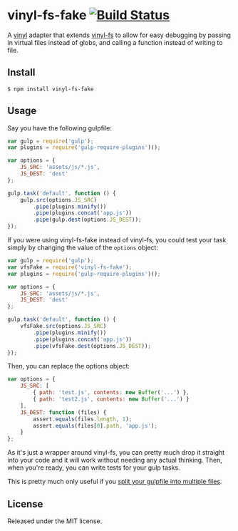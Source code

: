 # vinyl-fs-fake [![Build Status](https://travis-ci.org/callumacrae/vinyl-fs-fake.svg)](https://travis-ci.org/callumacrae/vinyl-fs-fake)

A [vinyl] adapter that extends [vinyl-fs] to allow for easy debugging by
passing in virtual files instead of globs, and calling a function instead of
writing to file.


## Install

```
$ npm install vinyl-fs-fake
```


## Usage

Say you have the following gulpfile:

```js
var gulp = require('gulp');
var plugins = require('gulp-require-plugins')();

var options = {
	JS_SRC: 'assets/js/*.js',
	JS_DEST: 'dest'
};

gulp.task('default', function () {
	gulp.src(options.JS_SRC)
		.pipe(plugins.minify())
		.pipe(plugins.concat('app.js'))
		.pipe(gulp.dest(options.JS_DEST));
});
```

If you were using vinyl-fs-fake instead of vinyl-fs, you could test your task
simply by changing the value of the `options` object:

```js
var gulp = require('gulp');
var vfsFake = require('vinyl-fs-fake');
var plugins = require('gulp-require-plugins')();

var options = {
	JS_SRC: 'assets/js/*.js',
	JS_DEST: 'dest'
};

gulp.task('default', function () {
	vfsFake.src(options.JS_SRC)
		.pipe(plugins.minify())
		.pipe(plugins.concat('app.js'))
		.pipe(vfsFake.dest(options.JS_DEST));
});
```

Then, you can replace the options object:

```js
var options = {
	JS_SRC: [
		{ path: 'test.js', contents: new Buffer('...') },
		{ path: 'test2.js', contents: new Buffer('...') }
	],
	JS_DEST: function (files) {
		assert.equals(files.length, 1);
		assert.equals(files[0].path, 'app.js');
	}
};
```

As it's just a wrapper around vinyl-fs, you can pretty much drop it straight
into your code and it will work without needing any actual thinking. Then, when
you're ready, you can write tests for your gulp tasks.

This is pretty much only useful if you
[split your gulpfile into multiple files].


## License

Released under the MIT license.



[vinyl]: https://github.com/wearefractal/vinyl
[vinyl-fs]: https://github.com/wearefractal/vinyl-fs
[split your gulpfile into multiple files]: http://macr.ae/article/splitting-gulpfile-multiple-files.html